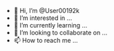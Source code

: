 - 👋 Hi, I’m @User00192k
- 👀 I’m interested in ...
- 🌱 I’m currently learning ...
- 💞️ I’m looking to collaborate on ...
- 📫 How to reach me ...

<!---
User00192k/User00192k is a ✨ special ✨ repository because its `README.md` (this file) appears on your GitHub profile.
You can click the Preview link to take a look at your changes.
--->
